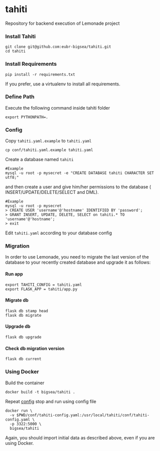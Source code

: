 # tahiti
Repository for backend execution of Lemonade project

### Install Tahiti
```
git clone git@github.com:eubr-bigsea/tahiti.git
cd tahiti
```

### Install Requirements
```
pip install -r requirements.txt
```

If you prefer, use a virtualenv to install all requirements.


### Define Path
Execute the following command inside tahiti folder
```
export PYTHONPATH=.
```

### Config
Copy `tahiti.yaml.example` to `tahiti.yaml`
```
cp conf/tahiti.yaml.example tahiti.yaml
```

Create a database named `tahiti`
```
#Example
mysql -u root -p mysecret -e "CREATE DATABASE tahiti CHARACTER SET utf8;"

```
and then create a user and give him/her permissions to the database (
INSERT/UPDATE/DELETE/SELECT and DML).
```
#Example
mysql -u root -p mysecret
> CREATE USER 'username'@'hostname' IDENTIFIED BY 'password';
> GRANT INSERT, UPDATE, DELETE, SELECT on tahiti.* TO 'username'@'hostname';
> exit

```

Edit `tahiti.yaml` according to your database config


### Migration
In order to use Lemonade, you need to migrate the last version of the database to your 
recently created database and upgrade it as follows:

#### Run app
```
export TAHITI_CONFIG = tahiti.yaml
export FLASK_APP = tahiti/app.py
```

#### Migrate db
```
flask db stamp head
flask db migrate
```

#### Upgrade db
```
flask db upgrade
```

#### Check db migration version
```
flask db current
```

### Using Docker
Build the container
```
docker build -t bigsea/tahiti .
```

Repeat [config](#config) stop and run using config file
```
docker run \
  -v $PWD/conf/tahiti-config.yaml:/usr/local/tahiti/conf/tahiti-config.yaml \
  -p 3322:5000 \
  bigsea/tahiti
```

Again, you should import initial data as described above, even if you are using Docker.
